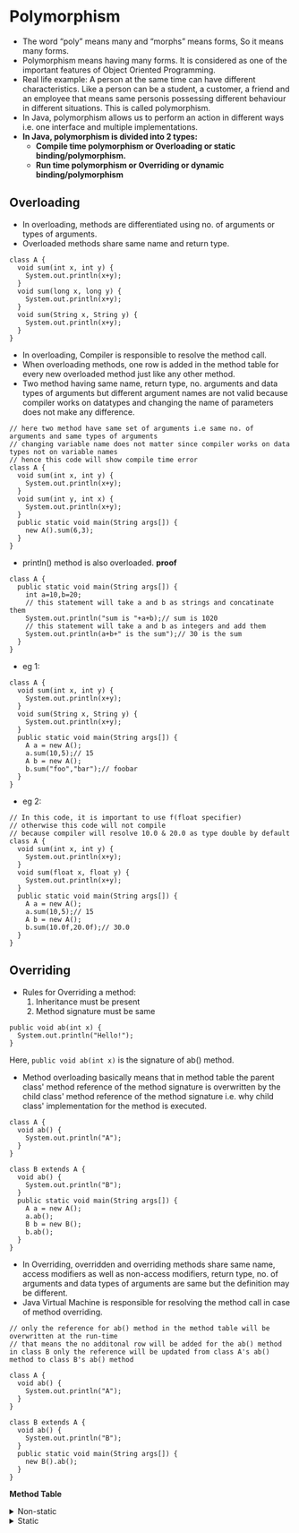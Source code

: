 # Polymorphism
* The word “poly” means many and “morphs” means forms, So it means many forms.
* Polymorphism means having many forms. It is considered as one of the important features of Object Oriented Programming.
* Real life example: A person at the same time can have different characteristics. Like a person can be a student, a customer, a friend and an employee that means same personis possessing different behaviour in different situations. This is called polymorphism.
* In Java, polymorphism  allows us to perform an action in different ways i.e. one interface and multiple implementations.
* __In Java, polymorphism is divided into 2 types:__
  - __Compile time polymorphism or Overloading or static binding/polymorphism.__
  - __Run time polymorphism or Overriding or dynamic binding/polymorphism__

## Overloading
* In overloading, methods are differentiated using no. of arguments or types of arguments.
* Overloaded methods share same name and return type.
````
class A {
  void sum(int x, int y) {
    System.out.println(x+y);
  }
  void sum(long x, long y) {
    System.out.println(x+y);
  }
  void sum(String x, String y) {
    System.out.println(x+y);
  }
}
````
* In overloading, Compiler is responsible to resolve the method call.
* When overloading methods, one row is added in the method table for every new overloaded method just like any other method.
* Two method having same name, return type, no. arguments and data types of arguments but different argument names are not valid because compiler works on datatypes and changing the name of parameters does not make any difference.
````
// here two method have same set of arguments i.e same no. of arguments and same types of arguments
// changing variable name does not matter since compiler works on data types not on variable names
// hence this code will show compile time error
class A {
  void sum(int x, int y) {
    System.out.println(x+y);
  }
  void sum(int y, int x) {
    System.out.println(x+y);
  }
  public static void main(String args[]) {
    new A().sum(6,3);
  }
}
````
* println() method is also overloaded.
__proof__
````
class A {
  public static void main(String args[]) {
    int a=10,b=20;
    // this statement will take a and b as strings and concatinate them
    System.out.println("sum is "+a+b);// sum is 1020
    // this statement will take a and b as integers and add them
    System.out.println(a+b+" is the sum");// 30 is the sum
  }
}
````
* eg 1:
````
class A {
  void sum(int x, int y) {
    System.out.println(x+y);
  }
  void sum(String x, String y) {
    System.out.println(x+y);
  }
  public static void main(String args[]) {
    A a = new A();
    a.sum(10,5);// 15
    A b = new A();
    b.sum("foo","bar");// foobar
  }
}
````
* eg 2:
````
// In this code, it is important to use f(float specifier)
// otherwise this code will not compile
// because compiler will resolve 10.0 & 20.0 as type double by default
class A {
  void sum(int x, int y) {
    System.out.println(x+y);
  }
  void sum(float x, float y) {
    System.out.println(x+y);
  }
  public static void main(String args[]) {
    A a = new A();
    a.sum(10,5);// 15
    A b = new A();
    b.sum(10.0f,20.0f);// 30.0
  }
}
````

## Overriding
* Rules for Overriding a method:
  1. Inheritance must be present
  2. Method signature must be same
````
public void ab(int x) {
  System.out.println("Hello!");
}
````
Here, `public void ab(int x)` is the signature of ab() method.
* Method overloading basically means that in method table the parent class' method reference of the method signature is overwritten by the child class' method reference of the method signature i.e. why child class' implementation for the method is executed.
````
class A {
  void ab() {
    System.out.println("A");
  }
}

class B extends A {
  void ab() {
    System.out.println("B");
  }
  public static void main(String args[]) {
    A a = new A();
    a.ab();
    B b = new B();
    b.ab();
  }
}
````
* In Overriding, overridden and overriding methods share same name, access modifiers as well as non-access modifiers, return type, no. of arguments and data types of arguments are same but the definition may be different.
* Java Virtual Machine is responsible for resolving the method call in case of method overriding.
````
// only the reference for ab() method in the method table will be overwritten at the run-time
// that means the no additonal row will be added for the ab() method in class B only the reference will be updated from class A's ab() method to class B's ab() method

class A {
  void ab() {
    System.out.println("A");
  }
}

class B extends A {
  void ab() {
    System.out.println("B");
  }
  public static void main(String args[]) {
    new B().ab();
  }
}
````
__Method Table__
<details>
  <summary>Non-static</summary>
  <p>
    <table>
      <tr>
        <th>S.No.</th>
        <th>Name</th>
        <th>Bytecode Reference</th>
      </tr>
      <tr>
        <td>1</td>
        <td>ab()</td>
        <td>* (this reference will be overwritten by the child class' reference for method at run time)</td>
      </tr>
    </table>
  </p>
</details>

<details>
  <summary>Static</summary>
  <p>
    <table>
      <tr>
        <th>S.No.</th>
        <th>Name</th>
        <th>Bytecode Reference</th>
      </tr>
      <tr>
        <td>1</td>
        <td>main()</td>
        <td>*</td>
      </tr>
    </table>
  </p>
</details>



